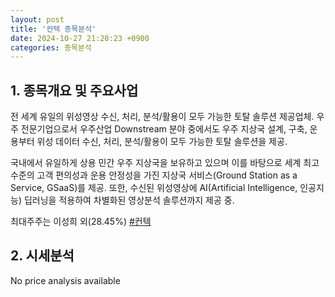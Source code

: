 ```yaml
---
layout: post
title: '컨텍 종목분석'
date: 2024-10-27 21:20:23 +0900
categories: 종목분석
---
```


## 1. 종목개요 및 주요사업

전 세계 유일의 위성영상 수신, 처리, 분석/활용이 모두 가능한 토탈 솔루션 제공업체. 우주 전문기업으로서 우주산업 Downstream 분야 중에서도 우주 지상국 설계, 구축, 운용부터 위성 데이터 수신, 처리, 분석/활용이 모두 가능한 토탈 솔루션을 제공.

국내에서 유일하게 상용 민간 우주 지상국을 보유하고 있으며 이를 바탕으로 세계 최고 수준의 고객 편의성과 운용 안정성을 가진 지상국 서비스(Ground Station as a Service, GSaaS)를 제공. 또한, 수신된 위성영상에 AI(Artificial Intelligence, 인공지능) 딥러닝을 적용하여 차별화된 영상분석 솔루션까지 제공 중.

최대주주는 이성희 외(28.45%)
[#컨텍](#)

## 2. 시세분석

No price analysis available
